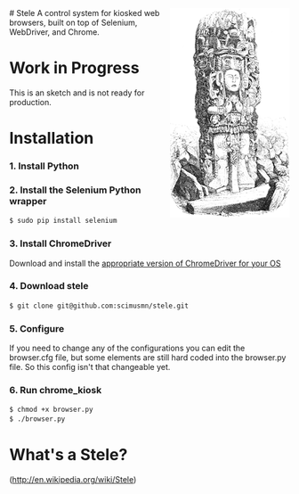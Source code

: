 <img style="float:right" alt="Image of a Maya stele at Copan" src="/media/copan.png" />
# Stele
A control system for kiosked web browsers, built on top of Selenium, WebDriver, and Chrome.

# Work in Progress
This is an sketch and is not ready for production.

# Installation
### 1. Install Python
### 2. Install the Selenium Python wrapper

```bash
$ sudo pip install selenium
```

### 3. Install ChromeDriver
Download and install the [appropriate version of ChromeDriver for your OS](http://code.google.com/p/chromedriver/downloads/list)

### 4. Download stele
```bash
$ git clone git@github.com:scimusmn/stele.git
```

### 5. Configure
If you need to change any of the configurations you can edit the browser.cfg file, but some elements are still hard coded into the browser.py file. So this config isn't that changeable yet.

### 6. Run chrome_kiosk
```bash
$ chmod +x browser.py
$ ./browser.py
```
# What's a Stele?
(http://en.wikipedia.org/wiki/Stele)
